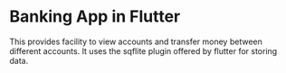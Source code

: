 # Banking App in Flutter

This provides facility to view accounts and transfer money between different accounts. It uses the sqflite plugin offered by flutter for storing data.


